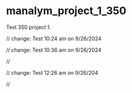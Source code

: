 # manalym_project_1_350
Test 350 project 1.

// change: Test 10:24 am on 9/26/2024

// change:  Test  10:36 am on 9/26/2024

//

// change: Test  12:26 am on 9/26/204

//



